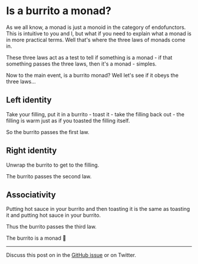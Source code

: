 # Is a burrito a monad?

As we all know, a monad is just a monoid in the category of endofunctors. This is intuitive to you and I, but what if you need to explain what a monad is in more practical terms. Well that's where the three laws of monads come in.

These three laws act as a test to tell if something is a monad - if that something passes the three laws, then it's a monad - simples.

Now to the main event, is a burrito monad? Well let's see if it obeys the three laws...

## Left identity

Take your filling, put it in a burrito - toast it - take the filling back out - the filling is warm just as if you toasted the filling itself. 

So the burrito passes the first law.

## Right identity 

Unwrap the burrito to get to the filling. 

The burrito passes the second law.

## Associativity

Putting hot sauce in your burrito and then toasting it is the same as toasting it and putting hot sauce in your burrito. 

Thus the burrito passes the third law.

The burrito is a monad 🌯

---

Discuss this post on in the [GitHub issue](https://github.com/tom-sherman/blog/issues/1) or on Twitter.
